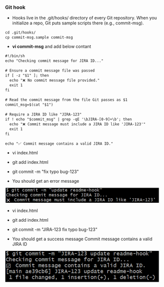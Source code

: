 ### Git hook 

- Hooks live in the .git/hooks/ directory of every Git repository.
When you initialize a repo, Git puts sample scripts there (e.g., commit-msg).

```
cd .git/hooks/
cp commit-msg.sample commit-msg
```

- **vi commit-msg** and add below contant
  
```
#!/bin/sh
echo "Checking commit message for JIRA ID..."

# Ensure a commit message file was passed
if [ -z "$1" ]; then
  echo "❌ No commit message file provided."
  exit 1
fi

# Read the commit message from the file Git passes as $1
commit_msg=$(cat "$1")

# Require a JIRA ID like "JIRA-123"
if ! echo "$commit_msg" | grep -qE '\bJIRA-[0-9]+\b'; then
  echo "❌ Commit message must include a JIRA ID like 'JIRA-123'"
  exit 1
fi

echo "✅ Commit message contains a valid JIRA ID."
```

- vi index.html
- git add index.html
- git commit -m "fix typo bug-123"              

- You should get an error message

![Alt text](pic-gh-error-hook.png) 

- vi index.html
- git add index.html
- git commit -m "JIRA-123 fix typo bug-123"    		

- You should get a success message Commit message contains a valid JIRA ID

![Alt text](pic-gh-success-hook.png) 


